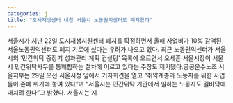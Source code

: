 ```yaml
---
categories: j
title: "도시재생센터 내친 서울시 노동권익센터도 폐지할까"
---
```

서울시가 지난 22일 도시재생지원센터 폐지를 확정하면서 올해 사업비가 10% 감액된 서울노동권익센터도 폐지 기로에 섰다는 우려가 나오고 있다. 최근 노동권익센터가 서울시의 ‘민간위탁 중장기 성과관리 계획 컨설팅’ 목록에 오르면서 오세훈 서울시장이 서울시 민간위탁사무를 통폐합하는 절차에 이르고 있다는 주장도 제기됐다.공공운수노조 서울지부는 29일 오전 서울시청 앞에서 기자회견을 열고 “취약계층과 노동자를 위한 사업들이 존폐 위기에 놓여 있다”며 “서울시는 민간위탁 기관에서 일하는 노동자도 길바닥에 내치려 한다”고 밝혔다. 서울시는 지